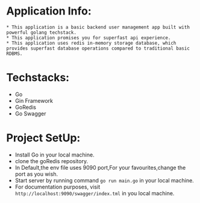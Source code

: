 # Application Info:
    * This application is a basic backend user management app built with powerful golang techstack.
    * This application promises you for superfast api experience.
    * This application uses redis in-memory storage database, which provides superfast database operations compared to traditional basic RDBMS.
    
# Techstacks:
   * Go
   * Gin Framework
   * GoRedis
   * Go Swagger

# Project SetUp:
   * Install Go in your local machine.
   * clone the goRedis repository.
   * In Default,the env file uses 9090 port,For your favourites,change the port as you wish.
   * Start server by running command `go run main.go` in your local machine.
   * For documentation purposes, visit `http://localhost:9090/swagger/index.tml` in you local machine.